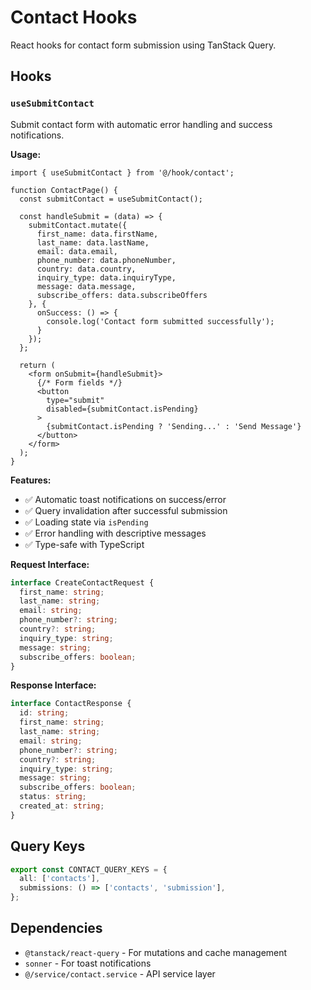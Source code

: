# Contact Hooks

React hooks for contact form submission using TanStack Query.

## Hooks

### `useSubmitContact`

Submit contact form with automatic error handling and success notifications.

**Usage:**

```tsx
import { useSubmitContact } from '@/hook/contact';

function ContactPage() {
  const submitContact = useSubmitContact();

  const handleSubmit = (data) => {
    submitContact.mutate({
      first_name: data.firstName,
      last_name: data.lastName,
      email: data.email,
      phone_number: data.phoneNumber,
      country: data.country,
      inquiry_type: data.inquiryType,
      message: data.message,
      subscribe_offers: data.subscribeOffers
    }, {
      onSuccess: () => {
        console.log('Contact form submitted successfully');
      }
    });
  };

  return (
    <form onSubmit={handleSubmit}>
      {/* Form fields */}
      <button 
        type="submit" 
        disabled={submitContact.isPending}
      >
        {submitContact.isPending ? 'Sending...' : 'Send Message'}
      </button>
    </form>
  );
}
```

**Features:**

- ✅ Automatic toast notifications on success/error
- ✅ Query invalidation after successful submission
- ✅ Loading state via `isPending`
- ✅ Error handling with descriptive messages
- ✅ Type-safe with TypeScript

**Request Interface:**

```typescript
interface CreateContactRequest {
  first_name: string;
  last_name: string;
  email: string;
  phone_number?: string;
  country?: string;
  inquiry_type: string;
  message: string;
  subscribe_offers: boolean;
}
```

**Response Interface:**

```typescript
interface ContactResponse {
  id: string;
  first_name: string;
  last_name: string;
  email: string;
  phone_number?: string;
  country?: string;
  inquiry_type: string;
  message: string;
  subscribe_offers: boolean;
  status: string;
  created_at: string;
}
```

## Query Keys

```typescript
export const CONTACT_QUERY_KEYS = {
  all: ['contacts'],
  submissions: () => ['contacts', 'submission'],
};
```

## Dependencies

- `@tanstack/react-query` - For mutations and cache management
- `sonner` - For toast notifications
- `@/service/contact.service` - API service layer
